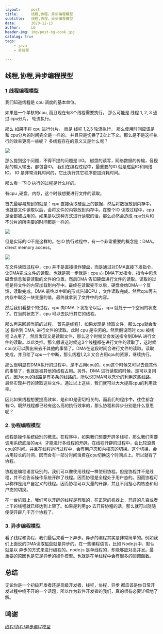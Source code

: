 ```yaml
---
layout:     post
title:      线程,协程，异步编程模型
subtitle:   线程,协程，异步编程模型
date:       2020-12-13
author:     LG
header-img: img/post-bg-cook.jpg
catalog: true
tags:
    - java
    - 多线程
    
---
```




## 线程,协程,异步编程模型


### 1.线程编程模型

我们知道线程是 cpu 调度的基本单位。

如果是一个单核的cpu, 而且现在有3个线程需要执行。
那么可能是 线程 1, 2, 3 通过 cpu分片， 轮流执行。

那么 如果不将 cpu 进行分片， 而是 线程 1,2,3 轮流执行，
那么使用时间应该是和 cpu分片的时间完全是一样的。
并且只是切换了2次上下文。那么是不是这样执行的效率更高一些呢？
多线程存在的意义又是什么呢？

![](https://tva1.sinaimg.cn/large/008eGmZEgy1gnlzw7m9w2j315c0u04qp.jpg)

那么提到这个问题，不得不提的问题是 I/O。
磁盘的读写，网络数据的传输，音视频的输入输出，都包含IO。
我们在编程过程中，最重要的IO 就是磁盘IO和网络IO。
IO 是非常消耗时间的，它比执行其它程序更加消耗时间。

那么看一下IO 执行的过程是什么样的。

有cpu ,硬盘，内存，这个时候想要进行文件的读取。

首先最容易想到的就是：cpu 直接读取硬盘上的数据，然后将数据放到内存中。也就是文件读取以后，会将文件的内容放到内存中。在整个IO 读取过程中，cpu是全部被占用的。如果是以这种方式进行读取的话，那么必然会造成 cpu分片和不分片的所需要的时间都是一样的。

![](https://tva1.sinaimg.cn/large/008eGmZEgy1gnlza3jzm1j30ls0ecjun.jpg)

但是实际的IO不是这样的。在IO 执行过程中，有一个非常重要的概念是：DMA。direct memory access。

![](https://tva1.sinaimg.cn/large/008eGmZEgy1gnlzafswcej30lc0dwgpm.jpg)

在文件读取过程中，cpu 并不是直接操作硬盘，而是通过对DMA直接下发指令，让DMA完成文件的读取。也就是第一步就是 : cpu 向 DMA下发指令，指令中包含磁盘信息和要读取的文件的位置。然后DMA 告知硬盘进行文件的读取。读取的过程是将文件的内容加载到内存中。最终在读取完毕以后，硬盘会给DMA一个反馈，读取完成。DMA 最终以中断的形式告知CPU ，文件读取完成。然后cpu再去内存中取这一块变量的值，最终就拿到了文件中的内容。

然后我们看整个的过程，cpu 向DMA 下发指令以后，cpu 就处于一个空闲的状态了。在当前状态下，cpu 可以去执行其它的线程。

那么再来回顾当前的过程，
首先是线程1，如果发现是 读取文件，那么cpu就会发送 指令到 DMA, 进行文件的读取。此时 cpu 是空闲的。然后假设同时 cpu 被线程 2占用了，然后发现又是读取文件，那么这个时候又会发送指令到DMA 进行文件的读取。以此类推。那么假设这时候这3个线程都在进行文件的读取了，这时候cpu又可以腾出来去干其他的事情了。DMA在这段时间会进行文件的读取。读取完成，并且给了cpu一个中断，那么线程1,2,3 又会占用cpu的资源，继续执行。

那么很明显在DMA执行的过程中，是不占用cpu的，cpu这个时候又可以去做其他的事情了，也就是被其他的线程占用。另外，DMA 进行读取的时候，是可以复用的。因为cpu的线路是有多条的线路的。所以说DMA可以充分的利用这些线路。最终实现并行的读取这些文件。通过以上这些，我们就可以大大提高cpu的利用效率。

因此如果线程想要提高效率，是和IO是密切相关的。而我们的程序中，往往都含有IO。既然线程都已经有这么高的执行效率的，那么协程和异步分别是什么意思呢？

### 2. 协程编程模型

 线程是操作系统级别的概念。在程序中，如果我们想要开辟多线程，那么我们需要调用系统底层的api，才能进行多线程的开辟。在线程开辟的过程中，会比较浪费cpu的时间。并且在线程运行过程中，会有用户态和内核态的切换。这个切换，会占用较长的时间。因而会有一部分时间浪费在cpu切换这个时间点上。所以就有了协程。
 
协程是编程语言级别的。我们可以像使用线程一样使用协程。但是协程并不是线程，并不会告诉操作系统开辟了线程。因而协程是全程处于用户态的。因而协程可以称作是用户自定义的线程。因而协程可以大量的开辟，并且不用担心内核态和用户态的切换。
 
在一台机器上，我们可以开辟的线程是有限的，在正常的机器上，开辟的几百或者上千的线程就已经达到上限了。如果是利用go 去开辟协程的话，那么就可以随随便便开辟几千万个协程了。


### 3. 异步编程模型

看了线程和协程，我们最后来看一下异步。异步的编程其实是非常简单的。例如我们上面说的DMA读取磁盘就是异步的。在一些编程语言，比如 Node.js中，默认就是以 异步的方式来进行编程的。node.js 是单线程的，却能够应对高并发。最重要的原因也是它是异步的操作模型。也就是在单线程中会有很多的回调函数。
  
## 总结
无论你是一个初级开发者还是高级开发者，线程，协程，异步 都应该是你日常开发过程中绕不开的一个话题，所以作为软件开发者的我们，真的很有必要详细地了解。
  
## 鸣谢
[线程/协程/异步编程模型](https://www.bilibili.com/video/BV1S4411Z7M2)

